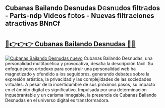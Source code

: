 ## Cubanas Bailando Desnudas D𝚎sn𝚞dos filtr𝚊dos - Parts-ndp Vid𝚎os f𝚘tos - N𝚞evas filtr𝚊ciones atr𝚊ctivas BNnCf

# <h2><a href="http://mb8zfz8.tromn.icu/?c=Cubanas+Bailando+Desnudas">🔗👉👉👉 Cubanas Bailando Desnudas 🔗🔗</a></h2>

[![Cubanas Bailando Desnudas nuevo](https://i.imgur.com/pEAQMta.gif)](http://mb8zfz8.tromn.icu/?c=Cubanas+Bailando+Desnudas)
Cubanas Bailando Desnudas, una personalidad multifacética y provocativa, desafía la descripción fácil. Su enfoque poco ortodoxo para construir una personalidad web ha magnetizado y ofendido a los seguidores, generando debates sobre la expresión artística, la privacidad y las complejidades de las sociedades virtuales. A pesar de la incertidumbre de sus próximos pasos, su impacto en el ámbito digital es significativo. Impulsada por una determinación inquebrantable y un carisma innegable, la presencia de Cubanas Bailando Desnudas en el universo digital es transformadora.
